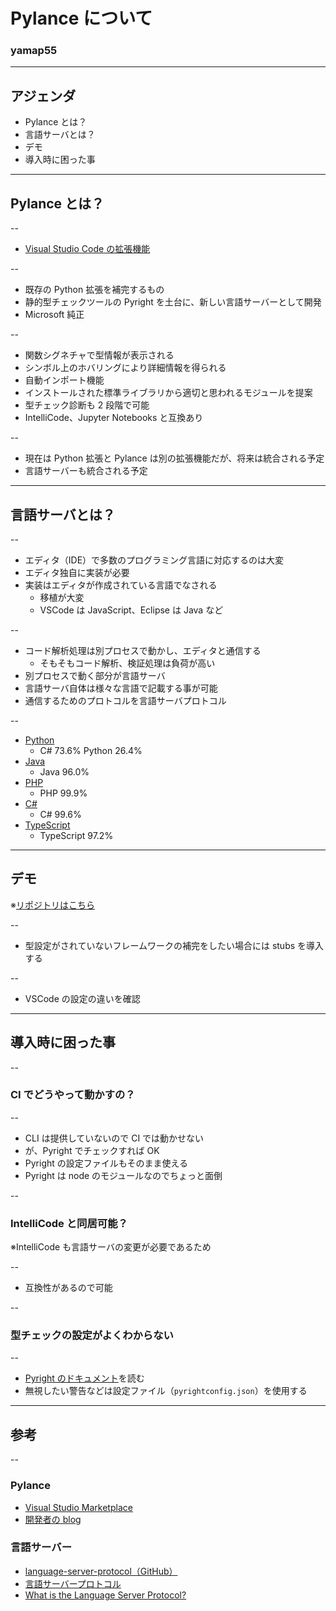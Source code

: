 <style type="text/css">
  .reveal h1,
  .reveal h2,
  .reveal h3,
  .reveal h4,
  .reveal h5,
  .reveal h6 {
    text-transform: none;
  }
</style>

# Pylance について

### yamap55

---

## アジェンダ

- Pylance とは？
- 言語サーバとは？
- デモ
- 導入時に困った事

---

## Pylance とは？

--

- [Visual Studio Code の拡張機能](https://marketplace.visualstudio.com/items?itemName=ms-python.vscode-pylance)

--

- 既存の Python 拡張を補完するもの
- 静的型チェックツールの Pyright を土台に、新しい言語サーバーとして開発
- Microsoft 純正

--

- 関数シグネチャで型情報が表示される
- シンボル上のホバリングにより詳細情報を得られる
- 自動インポート機能
- インストールされた標準ライブラリから適切と思われるモジュールを提案
- 型チェック診断も 2 段階で可能
- IntelliCode、Jupyter Notebooks と互換あり

--

- 現在は Python 拡張と Pylance は別の拡張機能だが、将来は統合される予定
- 言語サーバーも統合される予定

---

## 言語サーバとは？

--

- エディタ（IDE）で多数のプログラミング言語に対応するのは大変
- エディタ独自に実装が必要
- 実装はエディタが作成されている言語でなされる
  - 移植が大変
  - VSCode は JavaScript、Eclipse は Java など

--

- コード解析処理は別プロセスで動かし、エディタと通信する
  - そもそもコード解析、検証処理は負荷が高い
- 別プロセスで動く部分が言語サーバ
- 言語サーバ自体は様々な言語で記載する事が可能
- 通信するためのプロトコルを言語サーバプロトコル

--

- [Python](https://github.com/microsoft/python-language-server)
  - C# 73.6% Python 26.4%
- [Java](https://github.com/georgewfraser/java-language-server)
  - Java 96.0%
- [PHP](https://github.com/felixfbecker/php-language-server)
  - PHP 99.9%
- [C#](https://github.com/OmniSharp/csharp-language-server-protocol)
  - C# 99.6%
- [TypeScript](https://github.com/theia-ide/typescript-language-server)
  - TypeScript 97.2%

---

## デモ

※[リポジトリはこちら](https://github.com/yamap55/pylance-sample)

--

- 型設定がされていないフレームワークの補完をしたい場合には stubs を導入する

--

- VSCode の設定の違いを確認

---

## 導入時に困った事

--

### CI でどうやって動かすの？

--

- CLI は提供していないので CI では動かせない
- が、Pyright でチェックすれば OK
- Pyright の設定ファイルもそのまま使える
- Pyright は node のモジュールなのでちょっと面倒

--

### IntelliCode と同居可能？

※IntelliCode も言語サーバの変更が必要であるため

--

- 互換性があるので可能

--

### 型チェックの設定がよくわからない

--

- [Pyright のドキュメント](https://github.com/microsoft/pyright/blob/master/docs/configuration.md)を読む
- 無視したい警告などは設定ファイル（`pyrightconfig.json`）を使用する

---

## 参考

--

### Pylance

- [Visual Studio Marketplace](https://marketplace.visualstudio.com/items?itemName=ms-python.vscode-pylance)
- [開発者の blog](https://devblogs.microsoft.com/python/announcing-pylance-fast-feature-rich-language-support-for-python-in-visual-studio-code/)

### 言語サーバー

- [language-server-protocol（GitHub）](https://github.com/Microsoft/language-server-protocol)
- [言語サーバープロトコル](https://docs.microsoft.com/ja-jp/visualstudio/extensibility/language-server-protocol?view=vs-2019)
- [What is the Language Server Protocol?](https://microsoft.github.io//language-server-protocol/overviews/lsp/overview/)
